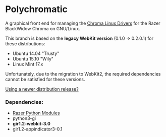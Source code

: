 # Polychromatic

A graphical front end for managing the [Chroma Linux Drivers](http://pez2001.github.io/razer_chroma_drivers/) for the Razer BlackWidow Chroma on GNU/Linux.

This branch is based on the **legacy WebKit version** (0.1.0 => 0.2.0.1) for these distributions:

 * Ubuntu 14.04 "Trusty"
 * Ubuntu 15.10 "Wily"
 * Linux Mint 17.x

Unfortunately, due to the migration to WebKit2, the required dependencies cannot be satisfied for these versions.

[Using a newer distribution release?](https://github.com/lah7/polychromatic)


### Dependencies:

* [Razer Python Modules](https://github.com/pez2001/razer_chroma_drivers)
* python3-gi
* **gir1.2-webkit-3.0**
* gir1.2-appindicator3-0.1

